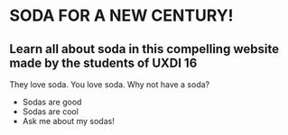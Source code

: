 # SODA FOR A NEW CENTURY!
## Learn all about soda in this compelling website made by the students of UXDI 16

They love soda. You love soda. Why not have a soda?

* Sodas are good
* Sodas are cool
* Ask me about my sodas!
